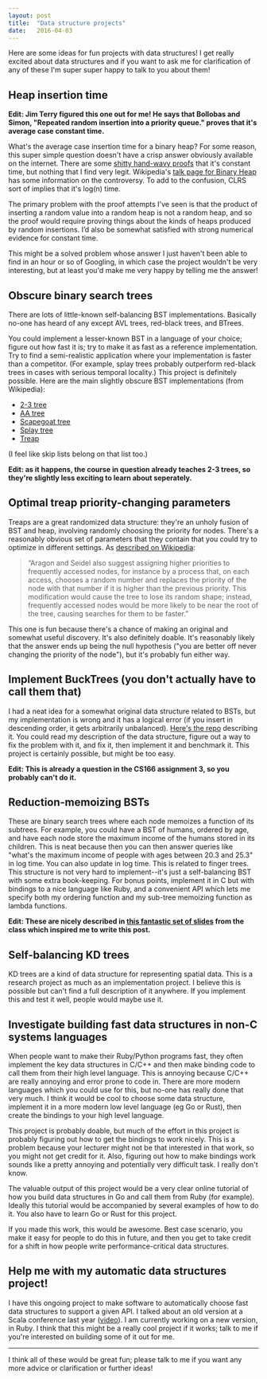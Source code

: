 ```yaml
---
layout: post
title:  "Data structure projects"
date:   2016-04-03
---
```


Here are some ideas for fun projects with data structures! I get really excited about data structures and if you want to ask me for clarification of any of these I'm super super happy to talk to you about them!

## Heap insertion time

**Edit: Jim Terry figured this one out for me! He says that Bollobas and Simon, "Repeated random insertion into a priority queue." proves that it's average case constant time.**

What's the average case insertion time for a binary heap? For some reason, this super simple question doesn't have a crisp answer obviously available on the internet. There are some [shitty hand-wavy proofs](http://wcipeg.com/wiki/Binary_heap#Insertion_2) that it's constant time, but nothing that I find very legit. Wikipedia's [talk page for Binary Heap](https://en.wikipedia.org/wiki/Talk:Binary_heap#Weak_proof_for_O.281.29_average-case_insertion) has some information on the controversy. To add to the confusion, CLRS sort of implies that it's log(n) time.

The primary problem with the proof attempts I've seen is that the product of inserting a random value into a random heap is not a random heap, and so the proof would require proving things about the kinds of heaps produced by random insertions. I’d also be somewhat satisfied with strong numerical evidence for constant time.

This might be a solved problem whose answer I just haven't been able to find in an hour or so of Googling, in which case the project wouldn't be very interesting, but at least you'd make me very happy by telling me the answer!

## Obscure binary search trees

There are lots of little-known self-balancing BST implementations. Basically no-one has heard of any except AVL trees, red-black trees, and BTrees.

You could implement a lesser-known BST in a language of your choice; figure out how fast it is; try to make it as fast as a reference implementation. Try to find a semi-realistic application where your implementation is faster than a competitor. (For example, splay trees probably outperform red-black trees in cases with serious temporal locality.) This project is definitely possible.
Here are the main slightly obscure BST implementations (from Wikipedia):

  * [2-3 tree](https://en.wikipedia.org/wiki/2-3_tree)
  * [AA tree](https://en.wikipedia.org/wiki/AA_tree)
  * [Scapegoat tree](https://en.wikipedia.org/wiki/Scapegoat_tree)
  * [Splay tree](https://en.wikipedia.org/wiki/Splay_tree)
  * [Treap](https://en.wikipedia.org/wiki/Treap)

(I feel like skip lists belong on that list too.)

**Edit: as it happens, the course in question already teaches 2-3 trees, so they're slightly less exciting to learn about seperately.**

## Optimal treap priority-changing parameters

Treaps are a great randomized data structure: they're an unholy fusion of BST and heap, involving randomly choosing the priority for nodes. There's a reasonably obvious set of parameters that they contain that you could try to optimize in different settings. As [described on Wikipedia](https://en.wikipedia.org/wiki/Treap):

> “Aragon and Seidel also suggest assigning higher priorities to frequently accessed nodes, for instance by a process that, on each access, chooses a random number and replaces the priority of the node with that number if it is higher than the previous priority. This modification would cause the tree to lose its random shape; instead, frequently accessed nodes would be more likely to be near the root of the tree, causing searches for them to be faster.”

This one is fun because there's a chance of making an original and somewhat useful discovery. It's also definitely doable. It's reasonably likely that the answer ends up being the null hypothesis ("you are better off never changing the priority of the node"), but it's probably fun either way.

## Implement BuckTrees (you don't actually have to call them that)

I had a neat idea for a somewhat original data structure related to BSTs, but my implementation is wrong and it has a logical error (if you insert in descending order, it gets arbitrarily unbalanced). [Here's the repo](https://github.com/bshlgrs/random-balanced-trees) describing it. You could read my description of the data structure, figure out a way to fix the problem with it, and fix it, then implement it and benchmark it. This project is certainly possible, but might be too easy.

**Edit: This is already a question in the CS166 assignment 3, so you probably can't do it.**

## Reduction-memoizing BSTs

These are binary search trees where each node memoizes a function of its subtrees. For example, you could have a BST of humans, ordered by age, and have each node store the maximum income of the humans stored in its children. This is neat because then you can then answer queries like "what's the maximum income of people with ages between 20.3 and 25.3" in log time. You can also update in log time. This is related to finger trees. This structure is not very hard to implement--it's just a self-balancing BST with some extra book-keeping. For bonus points, implement it in C but with bindings to a nice language like Ruby, and a convenient API which lets me specify both my ordering function and my sub-tree memoizing function as lambda functions.

**Edit: These are nicely described in [this fantastic set of slides](http://web.stanford.edu/class/cs166/lectures/06/Small06.pdf) from the class which inspired me to write this post.**

## Self-balancing KD trees

KD trees are a kind of data structure for representing spatial data. This is a research project as much as an implementation project. I believe this is possible but can't find a full description of it anywhere. If you implement this and test it well, people would maybe use it.


## Investigate building fast data structures in non-C systems languages

When people want to make their Ruby/Python programs fast, they often implement the key data structures in C/C++ and then make binding code to call them from their high level language. This is annoying because C/C++ are really annoying and error prone to code in. There are more modern languages which you could use for this, but no-one has really done that very much. I think it would be cool to choose some data structure, implement it in a more modern low level language (eg Go or Rust), then create the bindings to your high level language.

This project is probably doable, but much of the effort in this project is probably figuring out how to get the bindings to work nicely. This is a problem because your lecturer might not be that interested in that work, so you might not get credit for it. Also, figuring out how to make bindings work sounds like a pretty annoying and potentially very difficult task. I really don't know.

The valuable output of this project would be a very clear online tutorial of how you build data structures in Go and call them from Ruby (for example). Ideally this tutorial would be accompanied by several examples of how to do it. You also have to learn Go or Rust for this project.

If you made this work, this would be awesome. Best case scenario, you make it easy for people to do this in future, and then you get to take credit for a shift in how people write performance-critical data structures.

## Help me with my automatic data structures project!

I have this ongoing project to make software to automatically choose fast data structures to support a given API. I talked about an old version at a Scala conference last year ([video](https://www.youtube.com/watch?v=oPFga7eg3Uw)). I am currently working on a new version, in Ruby. I think that this might be a really cool project if it works; talk to me if you're interested on building some of it out for me.

----

I think all of these would be great fun; please talk to me if you want any more advice or clarification or further ideas!
